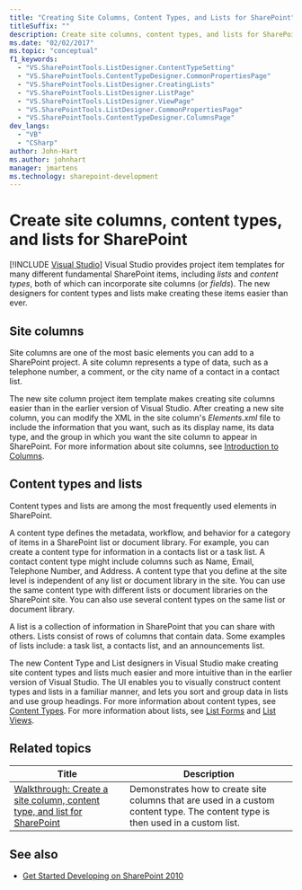 ```yaml
---
title: "Creating Site Columns, Content Types, and Lists for SharePoint"
titleSuffix: ""
description: Create site columns, content types, and lists for SharePoint. Visual Studio provides project item templates for these types of SharePoint items.
ms.date: "02/02/2017"
ms.topic: "conceptual"
f1_keywords:
  - "VS.SharePointTools.ListDesigner.ContentTypeSetting"
  - "VS.SharePointTools.ContentTypeDesigner.CommonPropertiesPage"
  - "VS.SharePointTools.ListDesigner.CreatingLists"
  - "VS.SharePointTools.ListDesigner.ListPage"
  - "VS.SharePointTools.ListDesigner.ViewPage"
  - "VS.SharePointTools.ListDesigner.CommonPropertiesPage"
  - "VS.SharePointTools.ContentTypeDesigner.ColumnsPage"
dev_langs:
  - "VB"
  - "CSharp"
author: John-Hart
ms.author: johnhart
manager: jmartens
ms.technology: sharepoint-development
---
```

# Create site columns, content types, and lists for SharePoint

 [!INCLUDE [Visual Studio](~/includes/applies-to-version/vs-windows-only.md)]
  Visual Studio provides project item templates for many different fundamental SharePoint items, including *lists* and *content types*, both of which can incorporate site columns (or *fields*). The new designers for content types and lists make creating these items easier than ever.

## Site columns
 Site columns are one of the most basic elements you can add to a SharePoint project. A site column represents a type of data, such as a telephone number, a comment, or the city name of a contact in a contact list.

 The new site column project item template makes creating site columns easier than in the earlier version of Visual Studio. After creating a new site column, you can modify the XML in the site column's *Elements.xml* file to include the information that you want, such as its display name, its data type, and the group in which you want the site column to appear in SharePoint. For more information about site columns, see [Introduction to Columns](/previous-versions/office/developer/sharepoint-2010/ms450825(v=office.14)).

## Content types and lists
 Content types and lists are among the most frequently used elements in SharePoint.

 A content type defines the metadata, workflow, and behavior for a category of items in a SharePoint list or document library. For example, you can create a content type for information in a contacts list or a task list. A contact content type might include columns such as Name, Email, Telephone Number, and Address. A content type that you define at the site level is independent of any list or document library in the site. You can use the same content type with different lists or document libraries on the SharePoint site. You can also use several content types on the same list or document library.

 A list is a collection of information in SharePoint that you can share with others. Lists consist of rows of columns that contain data. Some examples of lists include: a task list, a contacts list, and an announcements list.

 The new Content Type and List designers in Visual Studio make creating site content types and lists much easier and more intuitive than in the earlier version of Visual Studio. The UI enables you to visually construct content types and lists in a familiar manner, and lets you sort and group data in lists and use group headings. For more information about content types, see [Content Types](/previous-versions/office/developer/sharepoint-2010/ms479905(v=office.14)). For more information about lists, see [List Forms](/previous-versions/office/developer/sharepoint-2010/aa543232(v=office.14)) and [List Views](/previous-versions/office/developer/sharepoint-2010/ff604021(v=office.14)).

## Related topics

|Title|Description|
|-----------|-----------------|
|[Walkthrough: Create a site column, content type, and list for SharePoint](../sharepoint/walkthrough-create-a-site-column-content-type-and-list-for-sharepoint.md)|Demonstrates how to create site columns that are used in a custom content type. The content type is then used in a custom list.|

## See also
- [Get Started Developing on SharePoint 2010](/sharepoint/dev/)
